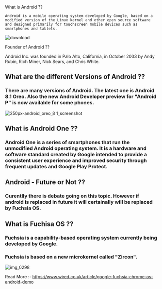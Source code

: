  What is Android ??

    Android is a mobile operating system developed by Google, based on a modified version of the Linux kernel and other open source software and designed primarily for touchscreen mobile devices such as smartphones and tablets.
   
   
![download](https://user-images.githubusercontent.com/37036783/39697365-56c40590-520e-11e8-9f47-75066ff08def.png)
   
 Founder of Android ??

   Android Inc. was founded in Palo Alto, California, in October 2003 by Andy Rubin, Rich Miner, Nick Sears, and Chris White.

## What are the different Versions of Android ??

  ### There are many versions of Android. The latest one is Android 8.1 Oreo. Also the new Android Developer preview for "Android P" is now available for some phones.
  
  ![250px-android_oreo_8 1_screenshot](https://user-images.githubusercontent.com/37036783/39697307-1fec2124-520e-11e8-88b5-9102d9104ae2.png) 
  
## What is Android One ??

  ### Android One is a series of smartphones that run the unmodified Android operating system. It is a hardware and software standard created by Google intended to provide a consistent user experience and improved security through frequent updates and Google Play Protect.

## Android - Future or Not ??

  ### Curentlly there is debate going on this topic. However if android is replaced in future it will certainally will be replaced by Fuchsia OS. 
 
 ## What is Fuchisa OS ??
 
  ### Fuchsia is a capability-based operating system currently being developed by Google.
  ### Fuchsia is based on a new microkernel called "Zircon".
  
  ![img_0298](https://user-images.githubusercontent.com/37036783/39697601-0fd36710-520f-11e8-8788-65c10c0a2425.png)
  
  Read More :-  https://www.wired.co.uk/article/google-fuchsia-chrome-os-android-demo
